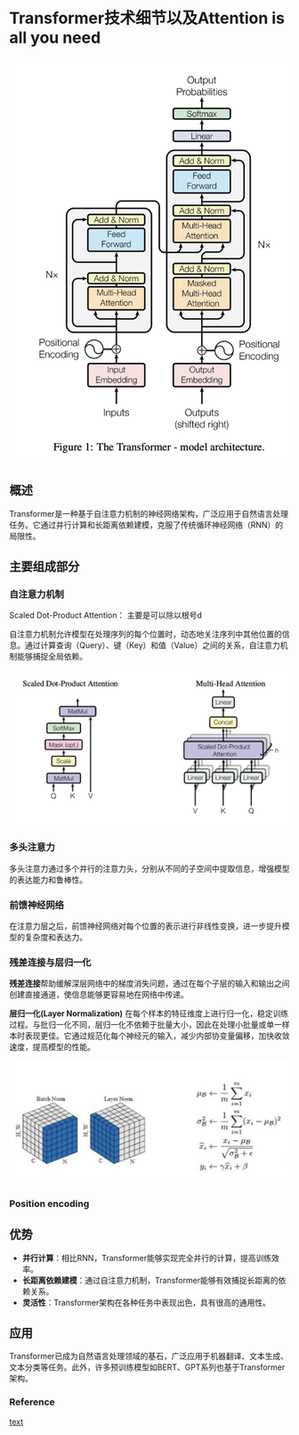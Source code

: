 # Transformer技术细节以及Attention is all you need

![alt text](Arch.png)

## 概述

Transformer是一种基于自注意力机制的神经网络架构，广泛应用于自然语言处理任务。它通过并行计算和长距离依赖建模，克服了传统循环神经网络（RNN）的局限性。

## 主要组成部分

### 自注意力机制

Scaled Dot-Product Attention：
主要是可以除以根号d




自注意力机制允许模型在处理序列的每个位置时，动态地关注序列中其他位置的信息。通过计算查询（Query）、键（Key）和值（Value）之间的关系，自注意力机制能够捕捉全局依赖。

![alt text](attention.png)


### 多头注意力

多头注意力通过多个并行的注意力头，分别从不同的子空间中提取信息，增强模型的表达能力和鲁棒性。

### 前馈神经网络

在注意力层之后，前馈神经网络对每个位置的表示进行非线性变换，进一步提升模型的复杂度和表达力。

### 残差连接与层归一化

**残差连接**帮助缓解深层网络中的梯度消失问题，通过在每个子层的输入和输出之间创建直接通道，使信息能够更容易地在网络中传递。

**层归一化(Layer Normalization)** 在每个样本的特征维度上进行归一化，稳定训练过程。与批归一化不同，层归一化不依赖于批量大小，因此在处理小批量或单一样本时表现更佳。它通过规范化每个神经元的输入，减少内部协变量偏移，加快收敛速度，提高模型的性能。

![alt text](image.png)

### Position encoding



## 优势

- **并行计算**：相比RNN，Transformer能够实现完全并行的计算，提高训练效率。
- **长距离依赖建模**：通过自注意力机制，Transformer能够有效捕捉长距离的依赖关系。
- **灵活性**：Transformer架构在各种任务中表现出色，具有很高的通用性。

## 应用

Transformer已成为自然语言处理领域的基石，广泛应用于机器翻译、文本生成、文本分类等任务。此外，许多预训练模型如BERT、GPT系列也基于Transformer架构。



### Reference ###

[text](https://github.com/hyunwoongko/transformer/tree/master)